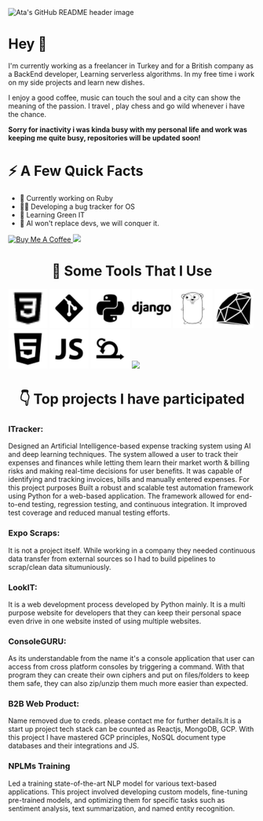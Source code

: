 <img src="https://imgur.com/a/2bW8Qbe" alt="Ata's GitHub README header image" style="width:1000px;height:500px">

<h1>Hey 👋</h1>
<p>I'm currently working as a freelancer in Turkey and for a British company as a BackEnd developer, Learning serverless algorithms. In my free time i work on my side projects and learn new dishes.</p>
<p>I enjoy a good coffee, music can touch the soul and a city can show the meaning of the passion. I travel , play chess and go wild whenever i have the chance.</p>
<b><p>Sorry for inactivity i was kinda busy with my personal life and work was keeping me quite busy, repositories will be updated soon!</p></b>

<h1>⚡️ A Few Quick Facts</h1>
<ul>
      <li>📙 Currently working on Ruby</li>
      <li>👨‍💻 Developing a bug tracker for OS</li>
      <li>🍌 Learning Green IT</li>
      <li>🌵 AI won't replace devs, we will conquer it. </li>
</ul>
      


<p>
<a href="https://www.buymeacoffee.com/lifeonshorV" target="_blank">
      <img src="https://cdn.buymeacoffee.com/buttons/default-red.png" alt="Buy Me A Coffee" height="40" width="170" >
            </a>
<a href="https://www.linkedin.com/in/atakan-yildirim-1b202a234/"><img src="https://img.shields.io/badge/linkedin-%230077B5.svg?&style=for-the-badge&logo=linkedin&logoColor=white"height=40></a></p>
</div>

<center><h1>🚀 Some Tools That I Use</h1></center>
<p>
<img src='https://raw.githubusercontent.com/vorillaz/devicons/ba75593fdf8d66496676a90cbf127d721f73e961/!PNG/css3.png' width=80>
<img src='https://raw.githubusercontent.com/vorillaz/devicons/ba75593fdf8d66496676a90cbf127d721f73e961/!SVG/git.svg' width=80>
<img src='https://raw.githubusercontent.com/vorillaz/devicons/ba75593fdf8d66496676a90cbf127d721f73e961/!SVG/python.svg' width=80>
<img src='https://raw.githubusercontent.com/vorillaz/devicons/ba75593fdf8d66496676a90cbf127d721f73e961/!SVG/django.svg' width=80>
<img src='https://raw.githubusercontent.com/vorillaz/devicons/ba75593fdf8d66496676a90cbf127d721f73e961/!SVG/go.svg' width=80>
<img src='https://raw.githubusercontent.com/vorillaz/devicons/ba75593fdf8d66496676a90cbf127d721f73e961/!SVG/ruby.svg' width=80>
<img src='https://raw.githubusercontent.com/vorillaz/devicons/ba75593fdf8d66496676a90cbf127d721f73e961/!SVG/html5.svg' width=80>
<img src='https://raw.githubusercontent.com/vorillaz/devicons/ba75593fdf8d66496676a90cbf127d721f73e961/!SVG/javascript.svg' width=80>
<img src='https://raw.githubusercontent.com/vorillaz/devicons/ba75593fdf8d66496676a90cbf127d721f73e961/!SVG/scrum.svg' width=80>
<img src='https://raw.githubusercontent.com/vorillaz/devicons/ba75593fdf8d66496676a90cbf127d721f73e961/!SVG/sqllite.svg' width=80>
</p>
<center><h1>👇 Top projects I have participated</h1></center>
<p>
      <h3>ITracker:</h3>
      <p>Designed an Artificial Intelligence-based expense tracking system using AI and deep learning techniques. The system allowed a user to track their expenses and finances while letting them learn their market worth & billing risks and making real-time decisions for user benefits. It was capable of identifying and tracking invoices, bills and manually entered expenses. For this project purposes Built a robust and scalable test automation framework using Python for a web-based application. The framework allowed for end-to-end testing, regression testing, and continuous integration. It improved test coverage and reduced manual testing efforts.</p>
      <h3>Expo Scraps:</h3>
      <p>It is not a project itself. While working in a company they needed continuous data transfer from external sources so I had to build pipelines to scrap/clean data situmuniously.</p>
      <h3>LookIT:</h3>
      <p>It is a web development process developed by Python mainly. It is a multi purpose website for developers that they can keep their personal space even drive in one website insted of using multiple websites.</p>
      <h3>ConsoleGURU:</h3>
      <p>As its understandable from the name it's a console application that user can access from cross platform consoles by triggering a command. With that program they can create their own ciphers and put on files/folders
      to keep them safe, they can also zip/unzip them much more easier than expected.</p>
      <h3>B2B Web Product:</h3>
      <p>Name removed due to creds. please contact me for further details.It is a start up project tech stack can be counted as Reactjs, MongoDB, GCP. With this project I have mastered GCP principles, NoSQL document type databases and their integrations and JS.</p>
      <h3>NPLMs Training</h3>
      <p>Led a training state-of-the-art NLP model for various text-based applications. This project involved developing custom models, fine-tuning pre-trained models, and optimizing them for specific tasks such as sentiment analysis, text summarization, and named entity recognition.</p>
</p>




